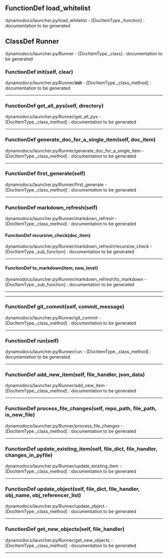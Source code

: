## FunctionDef load_whitelist
dynamodocs/launcher.py/load_whitelist - [DocItemType._function] : 
documentation to be generated
## ClassDef Runner
dynamodocs/launcher.py/Runner - [DocItemType._class] : 
documentation to be generated
### FunctionDef __init__(self, clear)
dynamodocs/launcher.py/Runner/__init__ - [DocItemType._class_method] : 
documentation to be generated
***
### FunctionDef get_all_pys(self, directory)
dynamodocs/launcher.py/Runner/get_all_pys - [DocItemType._class_method] : 
documentation to be generated
***
### FunctionDef generate_doc_for_a_single_item(self, doc_item)
dynamodocs/launcher.py/Runner/generate_doc_for_a_single_item - [DocItemType._class_method] : 
documentation to be generated
***
### FunctionDef first_generate(self)
dynamodocs/launcher.py/Runner/first_generate - [DocItemType._class_method] : 
documentation to be generated
***
### FunctionDef markdown_refresh(self)
dynamodocs/launcher.py/Runner/markdown_refresh - [DocItemType._class_method] : 
documentation to be generated
#### FunctionDef recursive_check(doc_item)
dynamodocs/launcher.py/Runner/markdown_refresh/recursive_check - [DocItemType._sub_function] : 
documentation to be generated
***
#### FunctionDef to_markdown(item, now_level)
dynamodocs/launcher.py/Runner/markdown_refresh/to_markdown - [DocItemType._sub_function] : 
documentation to be generated
***
***
### FunctionDef git_commit(self, commit_message)
dynamodocs/launcher.py/Runner/git_commit - [DocItemType._class_method] : 
documentation to be generated
***
### FunctionDef run(self)
dynamodocs/launcher.py/Runner/run - [DocItemType._class_method] : 
documentation to be generated
***
### FunctionDef add_new_item(self, file_handler, json_data)
dynamodocs/launcher.py/Runner/add_new_item - [DocItemType._class_method] : 
documentation to be generated
***
### FunctionDef process_file_changes(self, repo_path, file_path, is_new_file)
dynamodocs/launcher.py/Runner/process_file_changes - [DocItemType._class_method] : 
documentation to be generated
***
### FunctionDef update_existing_item(self, file_dict, file_handler, changes_in_pyfile)
dynamodocs/launcher.py/Runner/update_existing_item - [DocItemType._class_method] : 
documentation to be generated
***
### FunctionDef update_object(self, file_dict, file_handler, obj_name, obj_referencer_list)
dynamodocs/launcher.py/Runner/update_object - [DocItemType._class_method] : 
documentation to be generated
***
### FunctionDef get_new_objects(self, file_handler)
dynamodocs/launcher.py/Runner/get_new_objects - [DocItemType._class_method] : 
documentation to be generated
***

